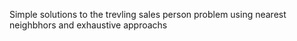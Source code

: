 Simple solutions to the trevling sales person problem using nearest neighbhors and exhaustive approachs

